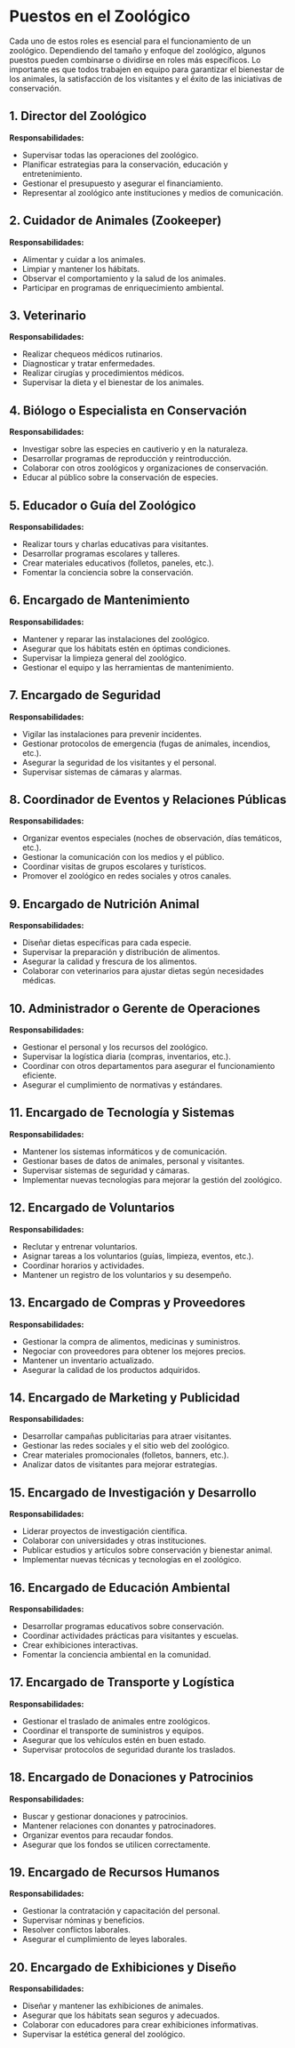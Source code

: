 # Puestos en el Zoológico
Cada uno de estos roles es esencial para el funcionamiento de un zoológico. Dependiendo del tamaño y enfoque del zoológico, algunos puestos pueden combinarse o dividirse en roles más específicos. Lo importante es que todos trabajen en equipo para garantizar el bienestar de los animales, la satisfacción de los visitantes y el éxito de las iniciativas de conservación.


## 1. Director del Zoológico

**Responsabilidades:**
- Supervisar todas las operaciones del zoológico.
- Planificar estrategias para la conservación, educación y entretenimiento.
- Gestionar el presupuesto y asegurar el financiamiento.
- Representar al zoológico ante instituciones y medios de comunicación.

## 2. Cuidador de Animales (Zookeeper)

**Responsabilidades:**
- Alimentar y cuidar a los animales.
- Limpiar y mantener los hábitats.
- Observar el comportamiento y la salud de los animales.
- Participar en programas de enriquecimiento ambiental.

## 3. Veterinario

**Responsabilidades:**
- Realizar chequeos médicos rutinarios.
- Diagnosticar y tratar enfermedades.
- Realizar cirugías y procedimientos médicos.
- Supervisar la dieta y el bienestar de los animales.

## 4. Biólogo o Especialista en Conservación

**Responsabilidades:**
- Investigar sobre las especies en cautiverio y en la naturaleza.
- Desarrollar programas de reproducción y reintroducción.
- Colaborar con otros zoológicos y organizaciones de conservación.
- Educar al público sobre la conservación de especies.

## 5. Educador o Guía del Zoológico

**Responsabilidades:**
- Realizar tours y charlas educativas para visitantes.
- Desarrollar programas escolares y talleres.
- Crear materiales educativos (folletos, paneles, etc.).
- Fomentar la conciencia sobre la conservación.

## 6. Encargado de Mantenimiento

**Responsabilidades:**
- Mantener y reparar las instalaciones del zoológico.
- Asegurar que los hábitats estén en óptimas condiciones.
- Supervisar la limpieza general del zoológico.
- Gestionar el equipo y las herramientas de mantenimiento.

## 7. Encargado de Seguridad

**Responsabilidades:**
- Vigilar las instalaciones para prevenir incidentes.
- Gestionar protocolos de emergencia (fugas de animales, incendios, etc.).
- Asegurar la seguridad de los visitantes y el personal.
- Supervisar sistemas de cámaras y alarmas.

## 8. Coordinador de Eventos y Relaciones Públicas

**Responsabilidades:**
- Organizar eventos especiales (noches de observación, días temáticos, etc.).
- Gestionar la comunicación con los medios y el público.
- Coordinar visitas de grupos escolares y turísticos.
- Promover el zoológico en redes sociales y otros canales.

## 9. Encargado de Nutrición Animal

**Responsabilidades:**
- Diseñar dietas específicas para cada especie.
- Supervisar la preparación y distribución de alimentos.
- Asegurar la calidad y frescura de los alimentos.
- Colaborar con veterinarios para ajustar dietas según necesidades médicas.

## 10. Administrador o Gerente de Operaciones

**Responsabilidades:**
- Gestionar el personal y los recursos del zoológico.
- Supervisar la logística diaria (compras, inventarios, etc.).
- Coordinar con otros departamentos para asegurar el funcionamiento eficiente.
- Asegurar el cumplimiento de normativas y estándares.

## 11. Encargado de Tecnología y Sistemas

**Responsabilidades:**
- Mantener los sistemas informáticos y de comunicación.
- Gestionar bases de datos de animales, personal y visitantes.
- Supervisar sistemas de seguridad y cámaras.
- Implementar nuevas tecnologías para mejorar la gestión del zoológico.

## 12. Encargado de Voluntarios

**Responsabilidades:**
- Reclutar y entrenar voluntarios.
- Asignar tareas a los voluntarios (guías, limpieza, eventos, etc.).
- Coordinar horarios y actividades.
- Mantener un registro de los voluntarios y su desempeño.

## 13. Encargado de Compras y Proveedores

**Responsabilidades:**
- Gestionar la compra de alimentos, medicinas y suministros.
- Negociar con proveedores para obtener los mejores precios.
- Mantener un inventario actualizado.
- Asegurar la calidad de los productos adquiridos.

## 14. Encargado de Marketing y Publicidad

**Responsabilidades:**
- Desarrollar campañas publicitarias para atraer visitantes.
- Gestionar las redes sociales y el sitio web del zoológico.
- Crear materiales promocionales (folletos, banners, etc.).
- Analizar datos de visitantes para mejorar estrategias.

## 15. Encargado de Investigación y Desarrollo

**Responsabilidades:**
- Liderar proyectos de investigación científica.
- Colaborar con universidades y otras instituciones.
- Publicar estudios y artículos sobre conservación y bienestar animal.
- Implementar nuevas técnicas y tecnologías en el zoológico.

## 16. Encargado de Educación Ambiental

**Responsabilidades:**
- Desarrollar programas educativos sobre conservación.
- Coordinar actividades prácticas para visitantes y escuelas.
- Crear exhibiciones interactivas.
- Fomentar la conciencia ambiental en la comunidad.

## 17. Encargado de Transporte y Logística

**Responsabilidades:**
- Gestionar el traslado de animales entre zoológicos.
- Coordinar el transporte de suministros y equipos.
- Asegurar que los vehículos estén en buen estado.
- Supervisar protocolos de seguridad durante los traslados.

## 18. Encargado de Donaciones y Patrocinios

**Responsabilidades:**
- Buscar y gestionar donaciones y patrocinios.
- Mantener relaciones con donantes y patrocinadores.
- Organizar eventos para recaudar fondos.
- Asegurar que los fondos se utilicen correctamente.

## 19. Encargado de Recursos Humanos

**Responsabilidades:**
- Gestionar la contratación y capacitación del personal.
- Supervisar nóminas y beneficios.
- Resolver conflictos laborales.
- Asegurar el cumplimiento de leyes laborales.

## 20. Encargado de Exhibiciones y Diseño

**Responsabilidades:**
- Diseñar y mantener las exhibiciones de animales.
- Asegurar que los hábitats sean seguros y adecuados.
- Colaborar con educadores para crear exhibiciones informativas.
- Supervisar la estética general del zoológico.

